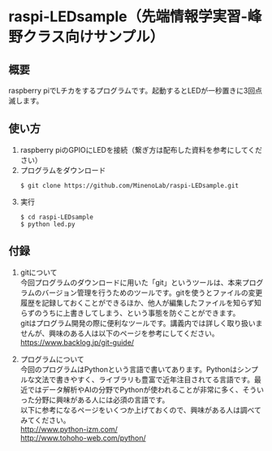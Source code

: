 # raspi-LEDsample（先端情報学実習-峰野クラス向けサンプル）
## 概要
raspberry piでLチカをするプログラムです。起動するとLEDが一秒置きに3回点滅します。

## 使い方
1. raspberry piのGPIOにLEDを接続（繋ぎ方は配布した資料を参考にしてください）
1. プログラムをダウンロード
    ```
    $ git clone https://github.com/MinenoLab/raspi-LEDsample.git
    ```
1. 実行
    ```
    $ cd raspi-LEDsample
    $ python led.py
    ```

## 付録
1. gitについて  
    今回プログラムのダウンロードに用いた「git」というツールは、本来プログラムのバージョン管理を行うためのツールです。gitを使うとファイルの変更履歴を記録しておくことができるほか、他人が編集したファイルを知らず知らずのうちに上書きしてしまう、という事態を防ぐことができます。  
    gitはプログラム開発の際に便利なツールです。講義内では詳しく取り扱いませんが、興味のある人は以下のページを参考にしてください。  
    https://www.backlog.jp/git-guide/

1. プログラムについて  
    今回のプログラムはPythonという言語で書いてあります。Pythonはシンプルな文法で書きやすく、ライブラリも豊富で近年注目されてる言語です。最近ではデータ解析やAIの分野でPythonが使われることが非常に多く、そういった分野に興味がある人には必須の言語です。  
    以下に参考になるページをいくつか上げておくので、興味がある人は調べてみてください。  
    http://www.python-izm.com/  
    http://www.tohoho-web.com/python/